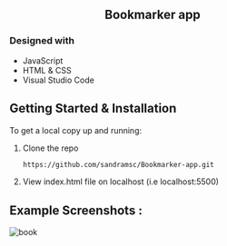 
<!-- PROJECT TITLE -->

 <h2 2 align="center">
    Bookmarker app
    <br />
    </h2>


### Designed with

* JavaScript
* HTML & CSS
* Visual Studio Code

<!-- GETTING STARTED -->
## Getting Started & Installation

To get a local copy up and running:

1. Clone the repo
   ```sh
   https://github.com/sandramsc/Bookmarker-app.git
   ```
2. View index.html file on localhost (i.e localhost:5500)

<!-- USAGE EXAMPLES -->
## Example Screenshots :

![book](https://user-images.githubusercontent.com/19821445/152434452-9148b869-e8b6-4f1d-b5c5-125647518ecc.JPG)




